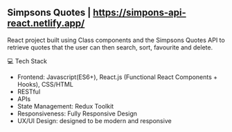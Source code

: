 Simpsons Quotes | https://simpons-api-react.netlify.app/
---
React project built using Class components and the Simpsons Quotes API to retrieve quotes that the user can then search, sort, favourite and delete.


💻 Tech Stack
- Frontend: Javascript(ES6+), React.js (Functional React Components + Hooks), CSS/HTML
- RESTful
- APIs
- State Management: Redux Toolkit
- Responsiveness: Fully Responsive Design
- UX/UI Design: designed to be modern and responsive


